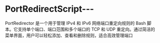 # PortRedirectScript---
PortRedirector 是一个用于管理 IPv4 和 IPv6 网络端口重定向规则的 Bash 脚本。它支持单个端口、端口范围和多个端口的 TCP 和 UDP 重定向。通过简洁的菜单界面，用户可以轻松添加、查看和删除规则，适合高效管理端口

